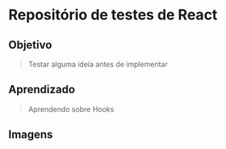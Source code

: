 # Repositório de testes de React

## Objetivo
> Testar alguma ideia antes de implementar

## Aprendizado
> Aprendendo sobre Hooks

## Imagens
